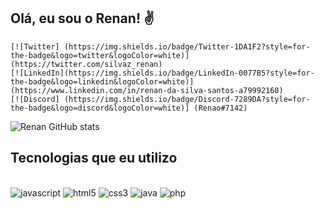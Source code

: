 ## Olá, eu sou o Renan! ✌️

<div>
    
    [![Twitter] (https://img.shields.io/badge/Twitter-1DA1F2?style=for-the-badge&logo=twitter&logoColor=white)] (https://twitter.com/silvaz_renan) 
    [![LinkedIn](https://img.shields.io/badge/LinkedIn-0077B5?style=for-the-badge&logo=linkedin&logoColor=white)] (https://www.linkedin.com/in/renan-da-silva-santos-a79992160)
    [![Discord] (https://img.shields.io/badge/Discord-7289DA?style=for-the-badge&logo=discord&logoColor=white)] (Renao#7142)

</div>

![Renan GitHub stats](https://github-readme-stats.vercel.app/api?username=erenyeagerr&show_icons=true&theme=tokyonight)

## Tecnologias que eu utilizo

<div style="display: inline_block"><br>
    <img alig="center" alt="javascript" scr="https://img.shields.io/badge/JavaScript-F7DF1E?style=for-the-badge&logo=javascript&logoColor=black"/>
    <img alig="center" alt="html5" scr="https://img.shields.io/badge/HTML5-E34F26?style=for-the-badge&logo=html5&logoColor=white">
    <img alig="center" alt="css3" scr="https://img.shields.io/badge/CSS3-1572B6?style=for-the-badge&logo=css3&logoColor=white">
    <img alig="center" alt="java" scr="https://img.shields.io/badge/Java-ED8B00?style=for-the-badge&logo=java&logoColor=white">
    <img alig="center" alt="php" scr="https://img.shields.io/badge/PHP-777BB4?style=for-the-badge&logo=php&logoColor=white">
</div>